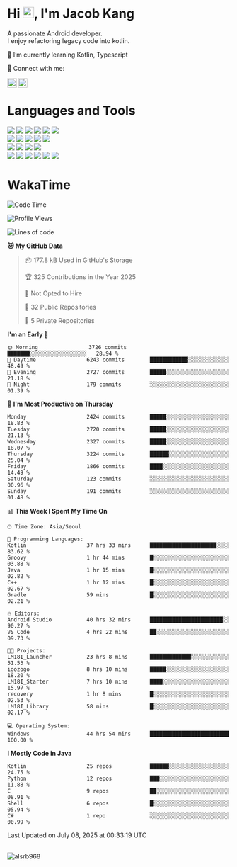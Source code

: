 # Hi <img src="https://media.giphy.com/media/hvRJCLFzcasrR4ia7z/giphy.gif" width="25px">, I'm Jacob Kang
A passionate Android developer.
</br>
I enjoy refactoring legacy code into kotlin.

🌱 I’m currently learning Kotlin, Typescript

🤝 Connect with me:

<a href="https://www.linkedin.com/in/minkyu-kang-b7477b1b2/"><img align="left" src="https://raw.githubusercontent.com/yushi1007/yushi1007/main/images/linkedin.svg" alt="Minkyu Kang | LinkedIn" width="21px"/></a>
<a href="https://www.instagram.com/_jacob_kang/"><img align="left" src="https://raw.githubusercontent.com/yushi1007/yushi1007/main/images/instagram.svg" alt="Jacob Kang | Instagram" width="21px"/></a>

</br>

# Languages and Tools

<div align="left">
<img src="https://img.shields.io/badge/java-007396?logo=java&logoColor=white"/>
<img src="https://img.shields.io/badge/kotlin-7F52FF?logo=kotlin&logoColor=white"/>
<img src="https://img.shields.io/badge/python-3776AB?logo=python&logoColor=white"/>
<img src="https://img.shields.io/badge/bash shell-4EAA25?logo=gnubash&logoColor=white"/>
<img src="https://img.shields.io/badge/c-A8B9CC?logo=c&logoColor=white"/>
<img src="https://img.shields.io/badge/c++-00599C?logo=c%2b%2b&logoColor=white"/>
</div>
<div align="left">
<img src="https://img.shields.io/badge/git-F05032?logo=git&logoColor=white"/>
<img src="https://img.shields.io/badge/github-181717?logo=github&logoColor=white"/>
<img src="https://img.shields.io/badge/mysql-4479A1?logo=mysql&logoColor=white"/>
<img src="https://img.shields.io/badge/sqlite-003B57?logo=sqlite&logoColor=white"/>
<img src="https://img.shields.io/badge/amazon AWS-232F3E?logo=amazonaws&logoColor=white"/>
</div>
<div align="left">
<img src="https://img.shields.io/badge/android-3DDC84?logo=android&logoColor=white"/>
<img src="https://img.shields.io/badge/linux-FCC624?logo=linux&logoColor=white"/>
<img src="https://img.shields.io/badge/flask-000000?logo=flask&logoColor=white"/>
<img src="https://img.shields.io/badge/arduino-00979D?logo=arduino&logoColor=white"/>
</div>
<div align="left">
<img src="https://img.shields.io/badge/slack-4A154B?logo=slack&logoColor=white"/>
<img src="https://img.shields.io/badge/notion-000000?logo=notion&logoColor=white"/>
<img src="https://img.shields.io/badge/jira-0052CC?logo=jira&logoColor=white"/>
<img src="https://img.shields.io/badge/postman-FF6C37?logo=postman&logoColor=white"/>
<img src="https://img.shields.io/badge/intellij-000000?logo=intellijidea&logoColor=white"/>
<img src="https://img.shields.io/badge/pycharm-000000?logo=pycharm&logoColor=white"/>
</div>

# WakaTime

<!--START_SECTION:waka-->
![Code Time](http://img.shields.io/badge/Code%20Time-5%2C033%20hrs%2028%20mins-blue)

![Profile Views](http://img.shields.io/badge/Profile%20Views-0-blue)

![Lines of code](https://img.shields.io/badge/From%20Hello%20World%20I%27ve%20Written-5.6%20million%20lines%20of%20code-blue)

**🐱 My GitHub Data** 

> 📦 177.8 kB Used in GitHub's Storage 
 > 
> 🏆 325 Contributions in the Year 2025
 > 
> 🚫 Not Opted to Hire
 > 
> 📜 32 Public Repositories 
 > 
> 🔑 5 Private Repositories 
 > 
**I'm an Early 🐤** 

```text
🌞 Morning                3726 commits        ███████░░░░░░░░░░░░░░░░░░   28.94 % 
🌆 Daytime                6243 commits        ████████████░░░░░░░░░░░░░   48.49 % 
🌃 Evening                2727 commits        █████░░░░░░░░░░░░░░░░░░░░   21.18 % 
🌙 Night                  179 commits         ░░░░░░░░░░░░░░░░░░░░░░░░░   01.39 % 
```
📅 **I'm Most Productive on Thursday** 

```text
Monday                   2424 commits        █████░░░░░░░░░░░░░░░░░░░░   18.83 % 
Tuesday                  2720 commits        █████░░░░░░░░░░░░░░░░░░░░   21.13 % 
Wednesday                2327 commits        █████░░░░░░░░░░░░░░░░░░░░   18.07 % 
Thursday                 3224 commits        ██████░░░░░░░░░░░░░░░░░░░   25.04 % 
Friday                   1866 commits        ████░░░░░░░░░░░░░░░░░░░░░   14.49 % 
Saturday                 123 commits         ░░░░░░░░░░░░░░░░░░░░░░░░░   00.96 % 
Sunday                   191 commits         ░░░░░░░░░░░░░░░░░░░░░░░░░   01.48 % 
```


📊 **This Week I Spent My Time On** 

```text
🕑︎ Time Zone: Asia/Seoul

💬 Programming Languages: 
Kotlin                   37 hrs 33 mins      █████████████████████░░░░   83.62 % 
Groovy                   1 hr 44 mins        █░░░░░░░░░░░░░░░░░░░░░░░░   03.88 % 
Java                     1 hr 15 mins        █░░░░░░░░░░░░░░░░░░░░░░░░   02.82 % 
C++                      1 hr 12 mins        █░░░░░░░░░░░░░░░░░░░░░░░░   02.67 % 
Gradle                   59 mins             █░░░░░░░░░░░░░░░░░░░░░░░░   02.21 % 

🔥 Editors: 
Android Studio           40 hrs 32 mins      ███████████████████████░░   90.27 % 
VS Code                  4 hrs 22 mins       ██░░░░░░░░░░░░░░░░░░░░░░░   09.73 % 

🐱‍💻 Projects: 
LM18I_Launcher           23 hrs 8 mins       █████████████░░░░░░░░░░░░   51.53 % 
igozogo                  8 hrs 10 mins       █████░░░░░░░░░░░░░░░░░░░░   18.20 % 
LM18I_Starter            7 hrs 10 mins       ████░░░░░░░░░░░░░░░░░░░░░   15.97 % 
recovery                 1 hr 8 mins         █░░░░░░░░░░░░░░░░░░░░░░░░   02.53 % 
LM18I_Library            58 mins             █░░░░░░░░░░░░░░░░░░░░░░░░   02.17 % 

💻 Operating System: 
Windows                  44 hrs 54 mins      █████████████████████████   100.00 % 
```

**I Mostly Code in Java** 

```text
Kotlin                   25 repos            ██████░░░░░░░░░░░░░░░░░░░   24.75 % 
Python                   12 repos            ███░░░░░░░░░░░░░░░░░░░░░░   11.88 % 
C                        9 repos             ██░░░░░░░░░░░░░░░░░░░░░░░   08.91 % 
Shell                    6 repos             █░░░░░░░░░░░░░░░░░░░░░░░░   05.94 % 
C#                       1 repo              ░░░░░░░░░░░░░░░░░░░░░░░░░   00.99 % 
```




 Last Updated on July 08, 2025 at 00:33:19 UTC
<!--END_SECTION:waka-->

</br>

<div align="left">
<img align="left" src="https://github-readme-stats.vercel.app/api/top-langs?username=alsrb968&show_icons=true&locale=en&layout=compact&theme=dark" alt="alsrb968" />
</div>
